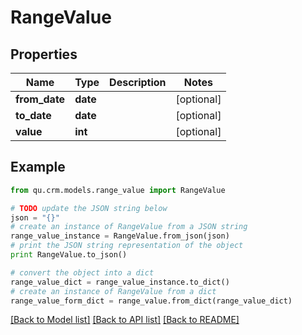 # RangeValue


## Properties
Name | Type | Description | Notes
------------ | ------------- | ------------- | -------------
**from_date** | **date** |  | [optional] 
**to_date** | **date** |  | [optional] 
**value** | **int** |  | [optional] 

## Example

```python
from qu.crm.models.range_value import RangeValue

# TODO update the JSON string below
json = "{}"
# create an instance of RangeValue from a JSON string
range_value_instance = RangeValue.from_json(json)
# print the JSON string representation of the object
print RangeValue.to_json()

# convert the object into a dict
range_value_dict = range_value_instance.to_dict()
# create an instance of RangeValue from a dict
range_value_form_dict = range_value.from_dict(range_value_dict)
```
[[Back to Model list]](../README.md#documentation-for-models) [[Back to API list]](../README.md#documentation-for-api-endpoints) [[Back to README]](../README.md)


